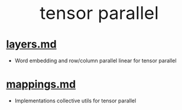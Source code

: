 <div align='center'><font size='20'> tensor parallel </font></div>

# [layers.md](layers.md)
- Word embedding and row/column parallel linear for tensor parallel

# [mappings.md](mappings.md)
- Implementations collective utils for tensor parallel